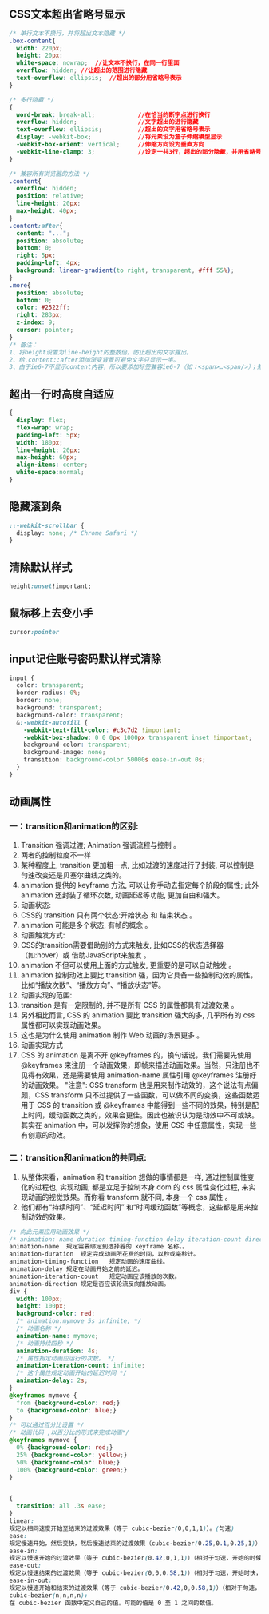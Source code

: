## CSS文本超出省略号显示
```css
/* 单行文本不换行，并将超出文本隐藏 */
.box-content{
  width: 220px;
  height: 20px;
  white-space: nowrap;  //让文本不换行，在同一行里面
  overflow: hidden; //让超出的范围进行隐藏
  text-overflow: ellipsis;  //超出的部分用省略号表示
}

/* 多行隐藏 */
{
  word-break: break-all;            //在恰当的断字点进行换行 
  overflow: hidden;                 //文字超出的进行隐藏
  text-overflow: ellipsis;          //超出的文字用省略号表示
  display: -webkit-box;             //将元素设为盒子伸缩模型显示
  -webkit-box-orient: vertical;     //伸缩方向设为垂直方向
  -webkit-line-clamp: 3;            //设定一共3行，超出的部分隐藏，并用省略号来表示
}

/* 兼容所有浏览器的方法 */
.content{
  overflow: hidden;
  position: relative;
  line-height: 20px; 
  max-height: 40px;
}
.content:after{
  content: "...";
  position: absolute;
  bottom: 0;
  right: 5px;
  padding-left: 4px;
  background: linear-gradient(to right, transparent, #fff 55%);
}
.more{
  position: absolute;
  bottom: 0;
  color: #2522ff;
  right: 283px;
  z-index: 9;
  cursor: pointer;
}
/* 备注：
1、将height设置为line-height的整数倍，防止超出的文字露出。
2、给.content::after添加渐变背景可避免文字只显示一半。
3、由于ie6-7不显示content内容，所以要添加标签兼容ie6-7（如：<span>…<span/>）；兼容ie8需要将::after替换成:after。 */
```

## 超出一行时高度自适应
```css
{
  display: flex;
  flex-wrap: wrap;
  padding-left: 5px;
  width: 180px;
  line-height: 20px;
  max-height: 60px;
  align-items: center;
  white-space:normal;
}
```

## 隐藏滚到条
```css
::-webkit-scrollbar {
  display: none; /* Chrome Safari */
}
```

## 清除默认样式
```css
height:unset!important;
```

## 鼠标移上去变小手
```css
cursor:pointer
```

## input记住账号密码默认样式清除
```css
input {
  color: transparent;
  border-radius: 0%;
  border: none;
  background: transparent;
  background-color: transparent;
  &:-webkit-autofill {
    -webkit-text-fill-color: #c3c7d2 !important;
    -webkit-box-shadow: 0 0 0px 1000px transparent inset !important;
    background-color: transparent;
    background-image: none;
    transition: background-color 50000s ease-in-out 0s;
  }
}
```

## 动画属性
### 一：transition和animation的区别:
1. Transition 强调过渡; Animation 强调流程与控制 。
2. 两者的控制粒度不一样
  1. 某种程度上, transition 更加粗一点, 比如过渡的速度进行了封装, 可以控制是匀速改变还是贝塞尔曲线之类的。
  2. animation 提供的 keyframe 方法, 可以让你手动去指定每个阶段的属性; 此外 animation 还封装了循环次数, 动画延迟等功能, 更加自由和强大。
3. 动画状态: 
  1. CSS的 transition 只有两个状态:开始状态 和 结束状态 。
  2. animation 可能是多个状态, 有帧的概念 。
4. 动画触发方式:
  1. CSS的transition需要借助别的方式来触发, 比如CSS的状态选择器（如:hover）或 借助JavaScript来触发 。
  2. animation 不但可以使用上面的方式触发, 更重要的是可以自动触发 。
5. animation 控制动效上要比 transition 强，因为它具备一些控制动效的属性，比如“播放次数”、“播放方向”、“播放状态”等。
6. 动画实现的范围:
  1. transition 是有一定限制的, 并不是所有 CSS 的属性都具有过渡效果 。
  2. 另外相比而言, CSS 的 animation 要比 transition 强大的多, 几乎所有的 css 属性都可以实现动画效果。
  3. 这也是为什么使用 animation 制作 Web 动画的场景更多 。
7. 动画实现方式
  1. CSS 的 animation 是离不开 @keyframes 的，换句话说，我们需要先使用 @keyframes 来注册一个动画效果，即帧来描述动画效果。当然，只注册也不见得有效果，还是需要使用 animation-name 属性引用 @keyframes 注册好的动画效果。
"注意": CSS transform 也是用来制作动效的，这个说法有点偏颇，CSS transform 只不过提供了一些函数，可以做不同的变换，这些函数运用于 CSS 的 transition 或 @keyframes 中能得到一些不同的效果，特别是配上时间，缓动函数之类的，效果会更佳。因此也被识认为是动效中不可或缺。其实在 animation 中，可以发挥你的想象，使用 CSS 中任意属性，实现一些有创意的动效。
### 二：transition和animation的共同点:
1. 从整体来看，animation 和 transition 想做的事情都是一样, 通过控制属性变化的过程也, 实现动画; 都是立足于控制本身 dom 的 css 属性变化过程, 来实现动画的视觉效果。而你看 transform 就不同, 本身一个 css 属性 。
2. 他们都有“持续时间”、“延迟时间” 和“时间缓动函数”等概念，这些都是用来控制动效的效果。
```css
/* 向此元素应用动画效果 */
/* animation: name duration timing-function delay iteration-count direction; */
animation-name	规定需要绑定到选择器的 keyframe 名称。。
animation-duration	规定完成动画所花费的时间，以秒或毫秒计。
animation-timing-function	规定动画的速度曲线。
animation-delay	规定在动画开始之前的延迟。
animation-iteration-count	规定动画应该播放的次数。
animation-direction	规定是否应该轮流反向播放动画。
div {
  width: 100px;
  height: 100px;
  background-color: red;
  /* animation:mymove 5s infinite; */
  /* 动画名称 */
  animation-name: mymove;
  /* 动画持续四秒 */
  animation-duration: 4s;
  /* 属性指定动画应运行的次数。 */
  animation-iteration-count: infinite;
  /* 这个属性规定动画开始的延迟时间 */
  animation-delay: 2s;
}
@keyframes mymove {
  from {background-color: red;}
  to {background-color: blue;}
}
/* 可以通过百分比设置 */
/* 动画代码 ,以百分比的形式来完成动画*/
@keyframes mymove {
  0% {background-color: red;}
  25% {background-color: yellow;}
  50% {background-color: blue;}
  100% {background-color: green;}
}


{
  transition: all .3s ease;
}
linear:
规定以相同速度开始至结束的过渡效果（等于 cubic-bezier(0,0,1,1)）。(匀速)
ease:
规定慢速开始，然后变快，然后慢速结束的过渡效果（cubic-bezier(0.25,0.1,0.25,1)）（相对于匀速，中间快，两头慢）。
ease-in:
规定以慢速开始的过渡效果（等于 cubic-bezier(0.42,0,1,1)）（相对于匀速，开始的时候慢，之后快）。
ease-out:
规定以慢速结束的过渡效果（等于 cubic-bezier(0,0,0.58,1)）（相对于匀速，开始时快，结束时候间慢，）。
ease-in-out:
规定以慢速开始和结束的过渡效果（等于 cubic-bezier(0.42,0,0.58,1)）（相对于匀速，（开始和结束都慢）两头慢）。
cubic-bezier(n,n,n,n):
在 cubic-bezier 函数中定义自己的值。可能的值是 0 至 1 之间的数值。
```